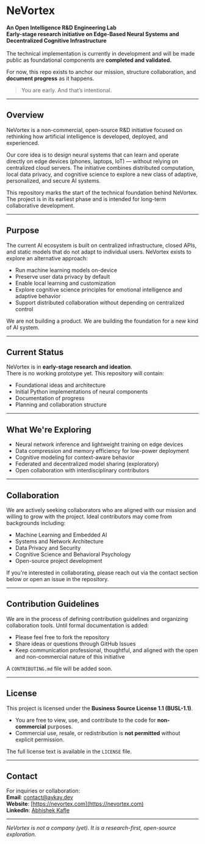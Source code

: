 # NeVortex
**An Open Intelligence R&amp;D Engineering Lab**
<br>
**Early-stage research initiative on Edge-Based Neural Systems and Decentralized Cognitive Infrastructure**  
<br>
The technical implementation is currently in development and will be made public as foundational components are **completed and validated.**

For now, this repo exists to anchor our mission, structure collaboration, and **document progress** as it happens.

> You are early. And that’s intentional.

---

## Overview

NeVortex is a non-commercial, open-source R&D initiative focused on rethinking how artificial intelligence is developed, deployed, and experienced.

Our core idea is to design neural systems that can learn and operate directly on edge devices (phones, laptops, IoT) — without relying on centralized cloud servers. The initiative combines distributed computation, local data privacy, and cognitive science to explore a new class of adaptive, personalized, and secure AI systems.

This repository marks the start of the technical foundation behind NeVortex. The project is in its earliest phase and is intended for long-term collaborative development.

---

## Purpose

The current AI ecosystem is built on centralized infrastructure, closed APIs, and static models that do not adapt to individual users. NeVortex exists to explore an alternative approach:

- Run machine learning models on-device  
- Preserve user data privacy by default  
- Enable local learning and customization  
- Explore cognitive science principles for emotional intelligence and adaptive behavior  
- Support distributed collaboration without depending on centralized control

We are not building a product. We are building the foundation for a new kind of AI system.

---

## Current Status

NeVortex is in **early-stage research and ideation**.  
There is no working prototype yet. This repository will contain:

- Foundational ideas and architecture  
- Initial Python implementations of neural components  
- Documentation of progress  
- Planning and collaboration structure

---

## What We're Exploring

- Neural network inference and lightweight training on edge devices  
- Data compression and memory efficiency for low-power deployment  
- Cognitive modeling for context-aware behavior  
- Federated and decentralized model sharing (exploratory)  
- Open collaboration with interdisciplinary contributors

---

## Collaboration

We are actively seeking collaborators who are aligned with our mission and willing to grow with the project. Ideal contributors may come from backgrounds including:

- Machine Learning and Embedded AI  
- Systems and Network Architecture  
- Data Privacy and Security  
- Cognitive Science and Behavioral Psychology  
- Open-source project development

If you're interested in collaborating, please reach out via the contact section below or open an issue in the repository.

---

## Contribution Guidelines

We are in the process of defining contribution guidelines and organizing collaboration tools. Until formal documentation is added:

- Please feel free to fork the repository  
- Share ideas or questions through GitHub Issues  
- Keep communication professional, thoughtful, and aligned with the open and non-commercial nature of this initiative

A `CONTRIBUTING.md` file will be added soon.

---

## License

This project is licensed under the **Business Source License 1.1 (BUSL-1.1)**.

- You are free to view, use, and contribute to the code for **non-commercial** purposes.  
- Commercial use, resale, or redistribution is **not permitted** without explicit permission.  

The full license text is available in the `LICENSE` file.

---

## Contact

For inquiries or collaboration:  
**Email**: contact@aykay.dev  
**Website**: [https://nevortex.com](https://nevortex.com)  
**LinkedIn**: [Abhishek Kafle](https://www.linkedin.com/in/abhishekkafle)

---

*NeVortex is not a company (yet). It is a research-first, open-source exploration.*
